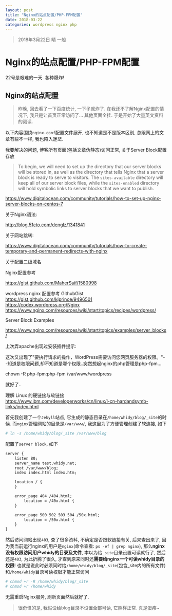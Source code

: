 ```yaml
---
layout: post
title: "Nginx的站点配置/PHP-FPM配置"
date: 2018-03-22
categories: wordpress nginx php
---
```

> 2018年3月22日 晴 一般

# Nginx的站点配置/PHP-FPM配置

22号是艰难的一天. 各种爆炸!

## Nginx的站点配置

> 昨晚, 回去看了一下百度统计, 一下子就炸了. 在我还不了解Nginx配置的情况下, 我只是让首页正常访问了... 其他页面全挂. 于是开始了大量英文资料的阅读.

以下内容围绕`nginx.conf`配置文件展开, 也不知道是不是版本区别, 总跟网上的文章有些不一样, 我也陷入迷茫.

我要解决的问题, 博客所有页面(包括文章伪静态)访问正常, 
关于Server Block配置存放

> To begin, we will need to set up the directory that our server blocks will be stored in, as well as the directory that tells Nginx that a server block is ready to serve to visitors. The `sites-available` directory will keep all of our server block files, while the `sites-enabled` directory will hold symbolic links to server blocks that we want to publish. 

https://www.digitalocean.com/community/tutorials/how-to-set-up-nginx-server-blocks-on-centos-7




关于Nginx语法:

http://blog.51cto.com/denglz/1341841

关于网站跳转:

https://www.digitalocean.com/community/tutorials/how-to-create-temporary-and-permanent-redirects-with-nginx

关于配置二级域名



Nginx配置参考

https://gist.github.com/MaherSaif/1580998

wordpress nginx 配置参考
GithubGist https://gist.github.com/kjprince/9496501
https://codex.wordpress.org/Nginx
https://www.nginx.com/resources/wiki/start/topics/recipes/wordpress/

Server Block Examples

https://www.nginx.com/resources/wiki/start/topics/examples/server_blocks/



上次弄apache出现过安装插件提示:

这次又出现了"要执行请求的操作，WordPress需要访问您网页服务器的权限。"- -知道是权限问题,却不知道是哪个权限..突然想起nginx的php管理是php-fpm...

chown -R php-fpm:php-fpm /var/www/wordpress

就好了..



理解 Linux 的硬链接与软链接
https://www.ibm.com/developerworks/cn/linux/l-cn-hardandsymb-links/index.html







首先我创建了一个`Jekyll`站点, 它生成的静态目录在`/home/whidy/blog/_site`的时候. 而`nginx`管理网站的目录是`/var/www/`, 我这里为了方便管理创建了软连接, 如下

```bash
# ln -s /home/whidy/blog/_site /var/www/blog
```

配置了`server block`, 如下

```txt
server {
    listen 80;
    server_name test.whidy.net;
    root /var/www/blog;
    index index.html index.htm;

    location / {
    }

    error_page 404 /404.html;
        location = /40x.html {
    }

    error_page 500 502 503 504 /50x.html;
        location = /50x.html {
    }
}
```

然后访问网站出现`403`, 查了很多资料, 不确定是否跟软链接有关, 后来查出来了, 因为我当前运行nginx的用户是`nginx`(命令查看: `ps -ef | grep nginx`), 那么**nginx没有权限访问用户whidy的目录及文件**, 本以为给`_site`目录设置可读就行了, 然后还是`403`, 为此折腾了很久, 才查到原来同时还**需要给nginx一个可读whidy目录的权限**! 也就是说此时必须同时给`/home/whidy/blog/_site`(包含_site内的所有文件)和`/home/whidy`目录可读权限才能正常访问

```bash
# chmod +r -R /home/whidy/blog/_site
# chmod +r /home/whidy
```

无需重启Nginx服务, 刷新页面然后就好了.

> 很奇怪的是, 我假设给blog目录不设置全部可读, 它照样正常. 真是蛋疼~